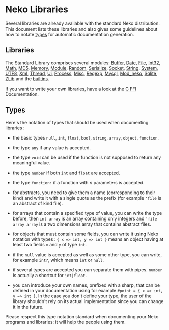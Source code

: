 # Neko Libraries

Several libraries are already available with the standard Neko distribution. This document lists these libraries and also gives some guidelines about how to notate [types](#types) for automatic documentation generation.



## Libraries

The Standard Library comprises several modules: [Buffer](/doc/view/buffer), [Date](/doc/view/date), [File](/doc/view/file), [Int32](/doc/view/int32), [Math](/doc/view/math), [MD5](/doc/view/md5), [Memory](/doc/view/memory), [Module](/doc/view/module), [Random](/doc/view/random), [Serialize](/doc/view/serialize), [Socket](/doc/view/socket), [String](/doc/view/string), [System](/doc/view/sys), [UTF8](/doc/view/utf8), [Xml](/doc/view/xml), [Thread](/doc/view/thread), [Ui](/doc/view/ui), [Process](/doc/view/process), [Misc](/doc/view/misc), [Regexp](/doc/view/regexp), [Mysql](/doc/view/mysql), [Mod_neko](/doc/view/cgi), [Sqlite](/doc/view/sqlite), [ZLib](/doc/view/zlib) and the [builtins](/doc/view/builtins).

If you want to write your own libraries, have a look at the [C FFI](/ffi) Documentation.



## Types

Here's the notation of types that should be used when documenting libraries :



- the basic types `null`, `int`, `float`, `bool`, `string`, `array`, `object`, `function`.

- the type `any` if any value is accepted.

- the type `void` can be used if the function is not supposed to return any meaningful value.

- the type `number` if both `int` and `float` are accepted.

- the type `function:` if a function with *n* parameters is accepted.

- for abstracts, you need to give them a name (corresponding to their kind) and write it with a single quote as the prefix (for example `'file` is an abstract of kind file).

- for arrays that contain a specified type of value, you can write the type before, then `int array` is an array containing only integers and `'file array array` is a two dimensions array that contains abstract files.

- for objects that must contain some fields, you can write it using Neko notation with types : `{ x => int, y => int }` means an object having at least two fields `x` and `y` of type `int`.

- if the `null` value is accepted as well as some other type, you can write, for example `int?`, which means `int` or `null`.

- if several types are accepted you can separate them with pipes. `number` is actually a shortcut for `int|float`.

- you can introduce your own names, prefixed with a sharp, that can be defined in your documentation using for example `#point = { x => int, y => int }`. In the case you don't define your type, the user of the library shouldn't rely on its actual implementation since you can change it in the future.

Please respect this type notation standard when documenting your Neko programs and libraries: it will help the people using them.
